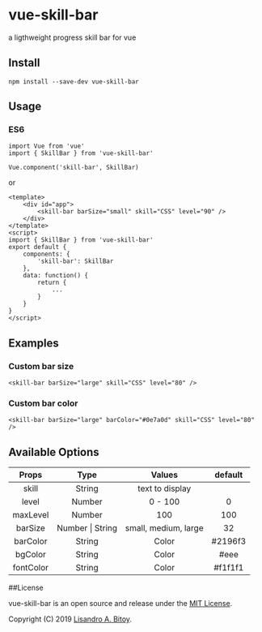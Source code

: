 # vue-skill-bar
a ligthweight progress skill bar for vue

## Install
```
npm install --save-dev vue-skill-bar
```

## Usage
### ES6
```
import Vue from 'vue'
import { SkillBar } from 'vue-skill-bar'

Vue.component('skill-bar', SkillBar)

```
or
```
<template>
	<div id="app">
		<skill-bar barSize="small" skill="CSS" level="90" />
	</div>
</template>
<script>
import { SkillBar } from 'vue-skill-bar'
export default {
	components: {
		'skill-bar': SkillBar
	},
	data: function() {
		return { 
			... 
		}
	}
}
</script>
```

## Examples

### Custom bar size
```
<skill-bar barSize="large" skill="CSS" level="80" />
```
### Custom bar color
```
<skill-bar barSize="large" barColor="#0e7a0d" skill="CSS" level="80" />
```

## Available Options

| Props | Type | Values | default |
| :---: | :---:	| :---: | :---: |
| skill | String | text to display |  |
| level | Number | 0 - 100 | 0 |
| maxLevel | Number | 100 | 100 |
| barSize | Number \| String | small, medium, large | 32 |
| barColor | String | Color | #2196f3 |
| bgColor | String | Color | #eee |
| fontColor | String | Color | #f1f1f1 |

##License

vue-skill-bar is an open source and release under the [MIT License](LICENSE).

Copyright (C) 2019 [Lisandro A. Bitoy](https://github.com/isanbitoy).




